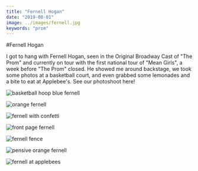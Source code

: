 ```yaml
---
title: "Fernell Hogan"
date: "2019-08-01"
image: ../images/fernell.jpg
keywords: "prom"
---
```


#Fernell Hogan

I got to hang with Fernell Hogan, seen in the Original Broadway Cast of "The Prom" and currently on tour with the first national tour of "Mean Girls", a week before "The Prom" closed. He showed me around backstage, we took some photos at a basketball court, and even grabbed some lemonades and a bite to eat at Applebee's. See our photoshoot here!


![basketball hoop blue fernell](https://raw.githubusercontent.com/achesin/website-images/master/fernellhogan/%40amandacphotog-080119-8759.jpg)

![orange fernell](https://raw.githubusercontent.com/achesin/website-images/master/fernellhogan/%40amandacphotog-080119-8639.jpg)

![fernell with confetti](https://raw.githubusercontent.com/achesin/website-images/master/fernellhogan/%40amandacphotog-080119-8734.jpg)

![front page fernell](https://raw.githubusercontent.com/achesin/website-images/master/fernellhogan/%40amandacphotog-080119-8658.jpg)

![fernell fence](https://raw.githubusercontent.com/achesin/website-images/master/fernellhogan/%40amandacphotog-080119-8832.jpg)

![pensive orange fernell](https://raw.githubusercontent.com/achesin/website-images/master/fernellhogan/%40amandacphotog-080119-8645.jpg)

![fernell at applebees](https://raw.githubusercontent.com/achesin/website-images/master/fernellhogan/%40amandacphotog-080119-8931.jpg)
